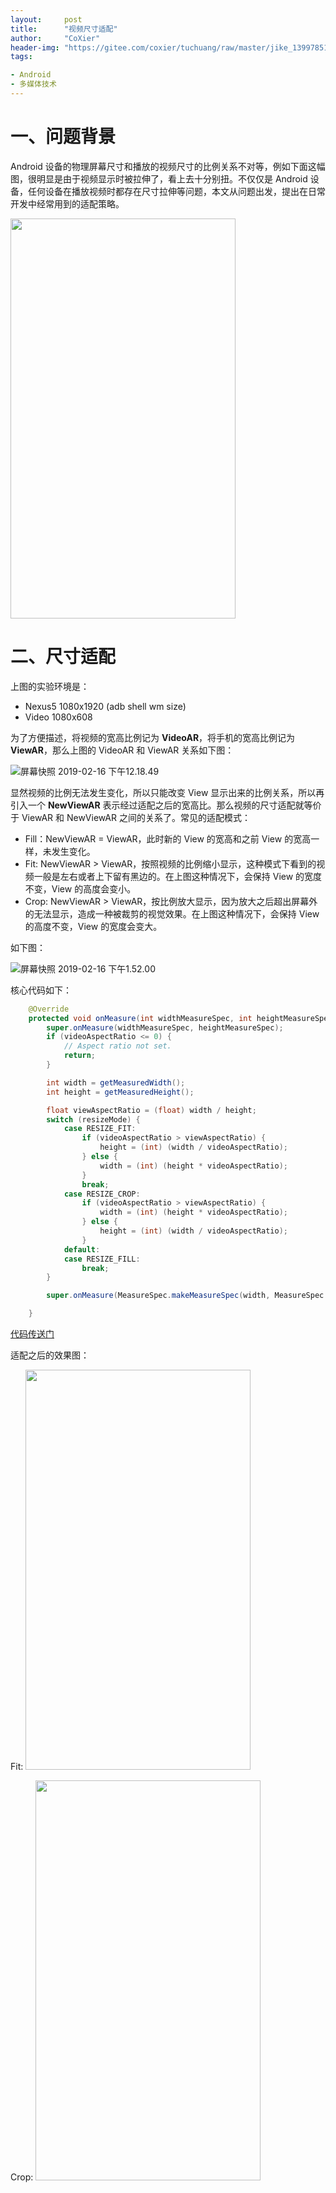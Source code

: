 ```yaml
---
layout:     post
title:      "视频尺寸适配"
author:     "CoXier"
header-img: "https://gitee.com/coxier/tuchuang/raw/master/jike_139978519820128_pic.jpeg"
tags:

- Android
- 多媒体技术
---
```


# 一、问题背景

Android 设备的物理屏幕尺寸和播放的视频尺寸的比例关系不对等，例如下面这幅图，很明显是由于视频显示时被拉伸了，看上去十分别扭。不仅仅是 Android 设备，任何设备在播放视频时都存在尺寸拉伸等问题，本文从问题出发，提出在日常开发中经常用到的适配策略。

<img src="https://gitee.com/coxier/tuchuang/raw/master/jike_139955033533882_pic.png" width ="360" height="640">

# 二、尺寸适配

上图的实验环境是：

* Nexus5 1080x1920 (adb shell wm size)
* Video    1080x608

为了方便描述，将视频的宽高比例记为 **VideoAR**，将手机的宽高比例记为 **ViewAR**，那么上图的 VideoAR 和 ViewAR 关系如下图：

![屏幕快照 2019-02-16 下午12.18.49](https://gitee.com/coxier/tuchuang/raw/master/jike_139968796783639_pic.png)

显然视频的比例无法发生变化，所以只能改变 View 显示出来的比例关系，所以再引入一个 **NewViewAR** 表示经过适配之后的宽高比。那么视频的尺寸适配就等价于 ViewAR 和 NewViewAR 之间的关系了。常见的适配模式：

* Fill：NewViewAR = ViewAR，此时新的 View 的宽高和之前 View 的宽高一样，未发生变化。
* Fit:     NewViewAR > ViewAR，按照视频的比例缩小显示，这种模式下看到的视频一般是左右或者上下留有黑边的。在上图这种情况下，会保持 View 的宽度不变，View 的高度会变小。
* Crop: NewViewAR > ViewAR，按比例放大显示，因为放大之后超出屏幕外的无法显示，造成一种被裁剪的视觉效果。在上图这种情况下，会保持 View 的高度不变，View 的宽度会变大。

如下图：

![屏幕快照 2019-02-16 下午1.52.00](https://gitee.com/coxier/tuchuang/raw/master/jike_139963354266065_pic.png)

核心代码如下：

```java
    @Override
    protected void onMeasure(int widthMeasureSpec, int heightMeasureSpec) {
        super.onMeasure(widthMeasureSpec, heightMeasureSpec);
        if (videoAspectRatio <= 0) {
            // Aspect ratio not set.
            return;
        }

        int width = getMeasuredWidth();
        int height = getMeasuredHeight();

        float viewAspectRatio = (float) width / height;
        switch (resizeMode) {
            case RESIZE_FIT:
                if (videoAspectRatio > viewAspectRatio) {
                    height = (int) (width / videoAspectRatio);
                } else {
                    width = (int) (height * videoAspectRatio);
                }
                break;
            case RESIZE_CROP:
                if (videoAspectRatio > viewAspectRatio) {
                    width = (int) (height * videoAspectRatio);
                } else {
                    height = (int) (width / videoAspectRatio);
                }
            default:
            case RESIZE_FILL:
                break;
        }

        super.onMeasure(MeasureSpec.makeMeasureSpec(width, MeasureSpec.EXACTLY), MeasureSpec.makeMeasureSpec(height, MeasureSpec.EXACTLY));

    }
```

[代码传送门](https://gist.github.com/CoXier/e33a36e4eaff315a19d190d6a740db9d)

适配之后的效果图：

Fit:
<img src="https://gitee.com/coxier/tuchuang/raw/master/jike_139958055250433_pic.png" width ="360" height="640">

Crop:
<img src="https://gitee.com/coxier/tuchuang/raw/master/jike_139960712022625_pic.png" width ="360" height="640">